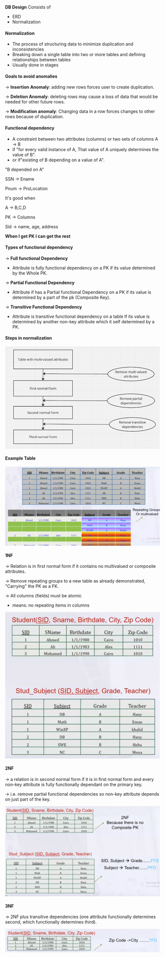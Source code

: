 **DB Design** Consists of
- ERD
- Normalization 

#### Normalization
- The process of structuring data to minimize duplication and inconsistencies
- Breaking down a single table into two or more tables and defining relationships between tables
- Usually done in stages
#### Goals to avoid anomalies
-> **Insertion Anomaly**: adding new rows forces user to create duplication.

-> **Deletion Anomaly**: deleting rows may cause a loss of data that would be needed for other future rows.

-> **Modification anomaly**: Changing data in a row forces changes to other rows because of duplication.
#### Functional dependency
- A constraint between two attributes (columns) or two sets of columns
A -> B 
- if "for every valid instance of A, That value of A uniquely determines the value of B".
- or if"existing of B depending on a value of A".

"B depended on A"

SSN -> Ename

Pnum -> ProLocation

It's good when

A -> B,C,D

PK -> Columns

Sid -> name, age, address

**When I get PK I can get the rest**
#### Types of functional dependency
-> **Full functional Dependency**

- Attribute is fully functional dependency on a PK if its value determined by the Whole PK.

-> **Partial Functional Dependency**

- Attribute if has a Partial functional Dependency on a PK if its value is determined by a part of the pk (Composite Key).

-> **Transitive Functional Dependency**

- Attribute is transitive functional dependency on a table If its value is determined by another non-key attribute which it self determined by a PK.
#### Steps in normalization
![](images/stepsofnormalization.png)
#### Example Table
![](images/exampletable.png)

#### 1NF
-> Relation is in first normal form if it contains no multivalued or composite attributes.

-> Remove repeating groups to a new table as already demonstrated, "Carrying" the PK as a FK.

-> All columns (fields) must be atomic
- means: no repeating items in columns

![](images/1nftable.png)

#### 2NF
-> a relation is in second normal form if it is in first normal form and every non-key
attribute is fully functionally dependant on the primary key.

-> i.e. remove partial functional dependencies so non-key attribute depends on just part of the key.

![](images/2nfexample.png)

#### 3NF
-> 2NF plus transitive dependencies (one attribute functionally determines second, which functionally determines third).

![](images/3nfexample.png)
